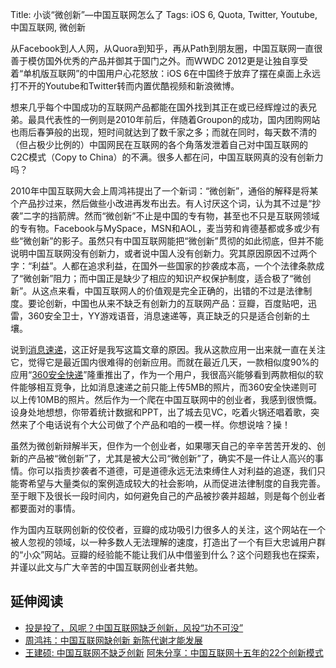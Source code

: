 Title: 小谈“微创新”—中国互联网怎么了
Tags: iOS 6, Quota, Twitter, Youtube, 中国互联网, 微创新

从Facebook到人人网，从Quora到知乎，再从Path到朋友圈，中国互联网一直很善于模仿国外优秀的产品并御其于国门之外。而WWDC 2012更是让独自享受着“单机版互联网”的中国用户心花怒放：iOS 6在中国终于放弃了摆在桌面上永远打不开的Youtube和Twitter转而内置优酷视频和新浪微博。

想来几乎每个中国成功的互联网产品都能在国外找到其正在或已经辉煌过的表兄弟。最具代表性的一例则是2010年前后，伴随着Groupon的成功，国内团购网站也雨后春笋般的出现，短时间就达到了数千家之多；而就在同时，每天数不清的（但占极少比例的）中国网民在互联网的各个角落发泄着自己对中国互联网的C2C模式（Copy to China）的不满。很多人都在问，中国互联网真的没有创新力吗？

<!-- more -->

2010年中国互联网大会上周鸿祎提出了一个新词：“微创新”，通俗的解释是将某个产品抄过来，然后做些小改进再发布出去。有人讨厌这个词，认为其不过是“抄袭”二字的挡箭牌。然而“微创新”不止是中国的专有物，甚至也不只是互联网领域的专有物。Facebook与MySpace，MSN和AOL，麦当劳和肯德基都或多或少有些“微创新”的影子。虽然只有中国互联网能把“微创新”贯彻的如此彻底，但并不能说明中国互联网没有创新力，或者说中国人没有创新力。究其原因原因不过两个字：“利益”。人都在追求利益，在国外一些国家的抄袭成本高，一个个法律条款成了“微创新”阻力；而中国正是缺少了相应的知识产权保护制度，适合极了“微创新”。从这点来看，中国互联网人的价值观是完全正确的，出错的不过是法律制度。要论创新，中国也从来不缺乏有创新力的互联网产品：豆瓣，百度贴吧，迅雷，360安全卫士，YY游戏语音，消息速递等，真正缺乏的只是适合创新的土壤。

说到<a href="http://1290.me/" target="_blank">消息速递</a>，这正好是我写这篇文章的原因。我从这款应用一出来就一直在关注它，觉得它是最近国内很难得的创新应用。而就在最近几天，一款相似度90%的应用“<a href="http://kuaidi.360.cn/" target="_blank">360安全快递</a>”隆重推出了，作为一个用户，我很高兴能够看到两款相似的软件能够相互竞争，比如消息速递之前只能上传5MB的照片，而360安全快递则可以上传10MB的照片。然后作为一个爬在中国互联网中的创业者，我感到很愤慨。设身处地想想，你带着统计数据和PPT，出了城去见VC，吃着火锅还唱着歌，突然来了个电话说有个大公司做了个产品和咱的一模一样。你想说啥？操！

虽然为微创新辩解半天，但作为一个创业者，如果哪天自己的辛辛苦苦开发的、创新的产品被“微创新”了，尤其是被大公司“微创新”了，确实不是一件让人高兴的事情。你可以指责抄袭者不道德，可是道德永远无法束缚住人对利益的追逐，我们只能寄希望与大量类似的案例造成较大的社会影响，从而促进法律制度的自我完善。至于眼下及很长一段时间内，如何避免自己的产品被抄袭并超越，则是每个创业者都要面对的事情。

作为国内互联网创新的佼佼者，豆瓣的成功吸引力很多人的关注，这个网站在一个被人忽视的领域，以一种多数人无法理解的速度，打造出了一个有巨大忠诚用户群的“小众”网站。豆瓣的经验能不能让我们从中借鉴到什么？这个问题我也在探索，并谨以此文与广大辛苦的中国互联网创业者共勉。

## 延伸阅读
* <a href="http://www.36kr.com/p/58565.html" target="_blank">投是投了，风呢？中国互联网缺乏创新，风投“功不可没”</a>
* <a href="http://www.chinaz.com/news/2011/0816/205119.shtml" target="_blank">周鸿祎：中国互联网缺创新 新陈代谢才能发展</a>
* <a href="http://home.wangjianshuo.com/cn/20100623_aeaeecaecae.htm" target="_blank">王建硕: 中国互联网不缺乏创新</a>
<a href="http://www.programmer.com.cn/710/" target="_blank">阿朱分享：中国互联网十五年的22个创新模式</a>
